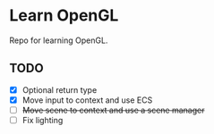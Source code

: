 Learn OpenGL
============

Repo for learning OpenGL.

TODO
----

- [x] Optional return type
- [x] Move input to context and use ECS
- [ ] ~~Move scene to context and use a scene manager~~
- [ ] Fix lighting
